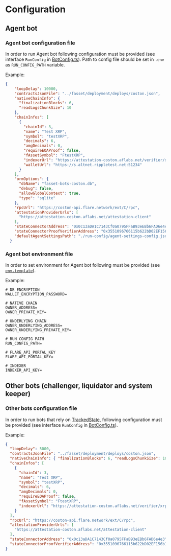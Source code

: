 # Configuration

## Agent bot

### Agent bot configuration file
In order to run Agent bot following configuration must be provided (see interface `RunConfig` in [BotConfig.ts](../src/config/BotConfig.ts)). Path to config file should be set in `.env` as `RUN_CONFIG_PATH` variable.

Example:
```json
{
    "loopDelay": 10000,
    "contractsJsonFile": "../fasset/deployment/deploys/coston.json",
    "nativeChainInfo": {
      "finalizationBlocks": 6,
      "readLogsChunkSize": 10
    },
    "chainInfos": [
      {
        "chainId": 3,
        "name": "Test XRP",
        "symbol": "testXRP",
        "decimals": 6,
        "amgDecimals": 0,
        "requireEOAProof": false,
        "fAssetSymbol": "FtestXRP",
        "indexerUrl": "https://attestation-coston.aflabs.net/verifier/xrp",
        "walletUrl": "https://s.altnet.rippletest.net:51234"
      }
    ],
    "ormOptions": {
      "dbName": "fasset-bots-coston.db",
      "debug": false,
      "allowGlobalContext": true,
      "type": "sqlite"
    },
    "rpcUrl": "https://coston-api.flare.network/ext/C/rpc",
    "attestationProviderUrls": [
      "https://attestation-coston.aflabs.net/attestation-client"
    ],
    "stateConnectorAddress": "0x0c13aDA1C7143Cf0a0795FFaB93eEBb6FAD6e4e3",
    "stateConnectorProofVerifierAddress": "0x3551096766115b622bD02EF156b151A9D996Fb6E",
    "defaultAgentSettingsPath": "./run-config/agent-settings-config.json"
  }
```

### Agent bot environment file
In order to set environment for Agent bot following must be provided (see [`env.template`](../.env.template)).

Example:

```env
# DB ENCRYPTION
WALLET_ENCRYPTION_PASSWORD=

# NATIVE CHAIN
OWNER_ADDRESS=
OWNER_PRIVATE_KEY=

# UNDERLYING CHAIN
OWNER_UNDERLYING_ADDRESS=
OWNER_UNDERLYING_PRIVATE_KEY=

# RUN CONFIG PATH
RUN_CONFIG_PATH=

# FLARE_API_PORTAL_KEY
FLARE_API_PORTAL_KEY=

# INDEXER
INDEXER_API_KEY=
```

## Other bots (challenger, liquidator and system keeper)

### Other bots configuration file
In order to run bots that rely on [TrackedState](../src/state/TrackedState.ts), following configuration must be provided (see interface `RunConfig` in [BotConfig.ts](../src/config/BotConfig.ts)).

Example:
```json
{
  "loopDelay": 5000,
  "contractsJsonFile": "../fasset/deployment/deploys/coston.json",
  "nativeChainInfo": { "finalizationBlocks": 6, "readLogsChunkSize": 10 },
  "chainInfos": [
    {
      "chainId": 3,
      "name": "Test XRP",
      "symbol": "testXRP",
      "decimals": 6,
      "amgDecimals": 0,
      "requireEOAProof": false,
      "fAssetSymbol": "FtestXRP",
      "indexerUrl": "https://attestation-coston.aflabs.net/verifier/xrp"
    }
  ],
  "rpcUrl": "https://coston-api.flare.network/ext/C/rpc",
  "attestationProviderUrls": [
    "https://attestation-coston.aflabs.net/attestation-client"
  ],
  "stateConnectorAddress": "0x0c13aDA1C7143Cf0a0795FFaB93eEBb6FAD6e4e3",
  "stateConnectorProofVerifierAddress": "0x3551096766115b622bD02EF156b151A9D996Fb6E"
}
```